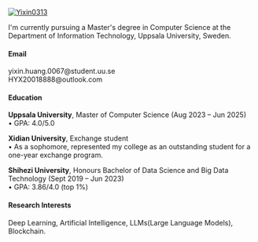 

[![Yixin0313](https://img.shields.io/badge/Yixin0313-github-blue?logo=github)](https://github.com/Yixin0313)

I'm currently pursuing a Master's degree in Computer Science at the Department of Information Technology, Uppsala University, Sweden. 

#### Email
yixin.huang.0067\@student.uu.se  
HYX20018888\@outlook.com

#### Education
**Uppsala University**, Master of Computer Science (Aug 2023 – Jun 2025)  
• GPA: 4.0/5.0  

**Xidian University**, Exchange student <br>
• As a sophomore, represented my college as an outstanding student for a one-year exchange program.  

**Shihezi University**, Honours Bachelor of Data Science and Big Data Technology (Sept 2019 – Jun 2023)  
• GPA: 3.86/4.0 (top 1%)  

#### Research Interests
Deep Learning, Artificial Intelligence, LLMs(Large Language Models), Blockchain.

